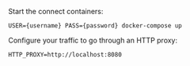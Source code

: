 Start the connect containers:

	USER={username} PASS={password} docker-compose up

Configure your traffic to go through an HTTP proxy:

    HTTP_PROXY=http://localhost:8080
